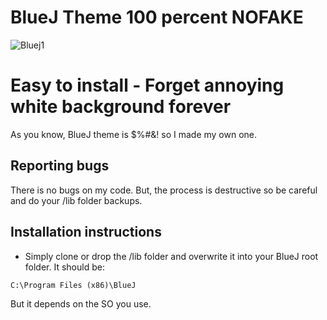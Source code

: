 # BlueJ Theme 100 percent NOFAKE


![Bluej1](moracabanas.github.com/BlueJ-Theme-100-percent-NOFAKE/edit/master/img/Blluej1.jpg)


Easy to install - Forget annoying white background forever
=================

As you know, BlueJ theme is $%#&! so I made my own one.

Reporting bugs
--------------

There is no bugs on my code. 
But, the process is destructive so be careful and do your /lib folder backups. 


Installation instructions
-------



* Simply clone or drop the /lib folder and overwrite it into your BlueJ root folder. It should be:

`C:\Program Files (x86)\BlueJ`

But it depends on the SO you use.
